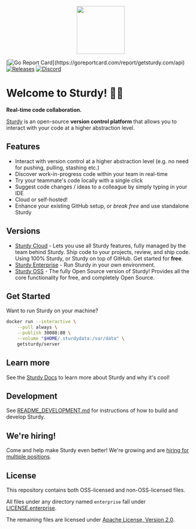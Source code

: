 <p align="center"><img src="https://getsturdy.com/assets/Web/Logo/DuckAndName.png" height="128"></p>

[![Go Report Card](https://goreportcard.com/badge/getsturdy.com/api?)](https://goreportcard.com/report/getsturdy.com/api)
[![Releases](https://img.shields.io/github/release-pre/sturdy-dev/sturdy.svg)](https://github.com/sturdy-dev/sturdy/releases)
[![Discord](https://img.shields.io/badge/join-Discord-blue.svg)](https://discord.gg/fQcH9QAVpX)

# Welcome to Sturdy! 📣🐣

**Real-time code collaboration.**

[Sturdy](https://getsturdy.com/) is an open-source **version control platform** that allows you to interact with your code at a higher abstraction level.

## Features

- Interact with version control at a higher abstraction level (e.g. no need for pushing, pulling, stashing etc.)
- Discover work-in-progress code within your team in real-time
- Try your teammate's code locally with a single click
- Suggest code changes / ideas to a colleague by simply typing in your IDE
- Cloud or self-hosted!
- Enhance your existing GitHub setup, or _break free_ and use standalone Sturdy

## Versions

- [Sturdy Cloud](https://getsturdy.com/) - Lets you use all Sturdy features, fully managed by the team behind Sturdy. Ship code to your projects, review, and ship code. Using 100% Sturdy, or Sturdy on top of GitHub. Get started for **free**.
- [Sturdy Enterprise](https://getsturdy.com/docs/self-hosted) - Run Sturdy in your own environment.
- [Sturdy OSS](https://getsturdy.com/docs/self-hosted) - The fully Open Source version of Sturdy! Provides all the core functionality for free, and completely Open Source.

## Get Started

Want to run Sturdy on your machine?

```bash
docker run --interactive \
    --pull always \
    --publish 30080:80 \
    --volume "$HOME/.sturdydata:/var/data" \
    getsturdy/server
```

## Learn more

See the [Sturdy Docs](https://getsturdy.com/docs) to learn more about Sturdy and why it's cool!

## Development

See [README_DEVELOPMENT.md](README_DEVELOPMENT.md) for instructions of how to build and develop Sturdy.

## We're hiring!

Come and help make Sturdy even better! We're growing and are [hiring for multiple positions](https://getsturdy.com/careers).

## License

This repository contains both OSS-licensed and non-OSS-licensed files.

All files under any directory named `enterprise` fall under [LICENSE.enterprise](LICENSE.enterprise).

The remaining files are licensed under [Apache License, Version 2.0](LICENSE).

<!-- Test: 35! -->
<!-- 2021-11-23 - Hello from Electron/Windows! -->
<!-- 2022-03-23 - Hello from Azure DevOps! -->
